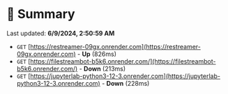 # 📖 Summary
Last updated: **6/9/2024, 2:50:59 AM**

- `GET` [https://restreamer-09gx.onrender.com](https://restreamer-09gx.onrender.com) - **Up** (826ms)
- `GET` [https://filestreambot-b5k6.onrender.com/](https://filestreambot-b5k6.onrender.com/) - **Down** (213ms)
- `GET` [https://jupyterlab-python3-12-3.onrender.com](https://jupyterlab-python3-12-3.onrender.com) - **Down** (228ms)
